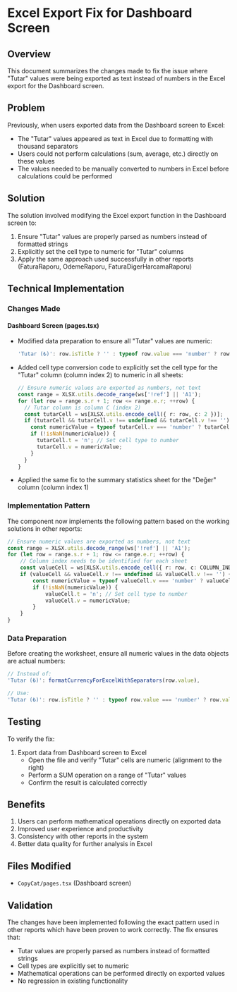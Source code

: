# Excel Export Fix for Dashboard Screen

## Overview
This document summarizes the changes made to fix the issue where "Tutar" values were being exported as text instead of numbers in the Excel export for the Dashboard screen.

## Problem
Previously, when users exported data from the Dashboard screen to Excel:
- The "Tutar" values appeared as text in Excel due to formatting with thousand separators
- Users could not perform calculations (sum, average, etc.) directly on these values
- The values needed to be manually converted to numbers in Excel before calculations could be performed

## Solution
The solution involved modifying the Excel export function in the Dashboard screen to:
1. Ensure "Tutar" values are properly parsed as numbers instead of formatted strings
2. Explicitly set the cell type to numeric for "Tutar" columns
3. Apply the same approach used successfully in other reports (FaturaRaporu, OdemeRaporu, FaturaDigerHarcamaRaporu)

## Technical Implementation

### Changes Made

#### Dashboard Screen (pages.tsx)
- Modified data preparation to ensure all "Tutar" values are numeric:
  ```typescript
  'Tutar (₺)': row.isTitle ? '' : typeof row.value === 'number' ? row.value : parseFloat(row.value) || 0,
  ```
- Added cell type conversion code to explicitly set the cell type for the "Tutar" column (column index 2) to numeric in all sheets:
  ```typescript
  // Ensure numeric values are exported as numbers, not text
  const range = XLSX.utils.decode_range(ws['!ref'] || 'A1');
  for (let row = range.s.r + 1; row <= range.e.r; ++row) {
    // Tutar column is column C (index 2)
    const tutarCell = ws[XLSX.utils.encode_cell({ r: row, c: 2 })];
    if (tutarCell && tutarCell.v !== undefined && tutarCell.v !== '') {
      const numericValue = typeof tutarCell.v === 'number' ? tutarCell.v : parseFloat(tutarCell.v);
      if (!isNaN(numericValue)) {
        tutarCell.t = 'n'; // Set cell type to number
        tutarCell.v = numericValue;
      }
    }
  }
  ```
- Applied the same fix to the summary statistics sheet for the "Değer" column (column index 1)

### Implementation Pattern
The component now implements the following pattern based on the working solutions in other reports:

```typescript
// Ensure numeric values are exported as numbers, not text
const range = XLSX.utils.decode_range(ws['!ref'] || 'A1');
for (let row = range.s.r + 1; row <= range.e.r; ++row) {
    // Column index needs to be identified for each sheet
    const valueCell = ws[XLSX.utils.encode_cell({ r: row, c: COLUMN_INDEX })];
    if (valueCell && valueCell.v !== undefined && valueCell.v !== '') {
        const numericValue = typeof valueCell.v === 'number' ? valueCell.v : parseFloat(valueCell.v);
        if (!isNaN(numericValue)) {
            valueCell.t = 'n'; // Set cell type to number
            valueCell.v = numericValue;
        }
    }
}
```

### Data Preparation
Before creating the worksheet, ensure all numeric values in the data objects are actual numbers:

```typescript
// Instead of:
'Tutar (₺)': formatCurrencyForExcelWithSeparators(row.value),

// Use:
'Tutar (₺)': row.isTitle ? '' : typeof row.value === 'number' ? row.value : parseFloat(row.value) || 0,
```

## Testing
To verify the fix:
1. Export data from Dashboard screen to Excel
   - Open the file and verify "Tutar" cells are numeric (alignment to the right)
   - Perform a SUM operation on a range of "Tutar" values
   - Confirm the result is calculated correctly

## Benefits
1. Users can perform mathematical operations directly on exported data
2. Improved user experience and productivity
3. Consistency with other reports in the system
4. Better data quality for further analysis in Excel

## Files Modified
- `CopyCat/pages.tsx` (Dashboard screen)

## Validation
The changes have been implemented following the exact pattern used in other reports which have been proven to work correctly. The fix ensures that:
- Tutar values are properly parsed as numbers instead of formatted strings
- Cell types are explicitly set to numeric
- Mathematical operations can be performed directly on exported values
- No regression in existing functionality